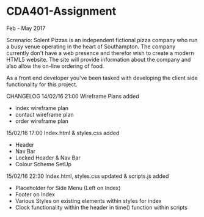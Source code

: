 # CDA401-Assignment
Feb - May 2017

Screnario:
Solent Pizzas is an independent fictional pizza company who run a busy venue operating in the heart of Southampton. The
company currently don't have a web presence and therefor wish to create a modern HTML5 website. The site will provide
information about the company and also allow the on-line ordering of food.

As a front end developer you've been tasked with developing the client side functionality for this project.

CHANGELOG
14/02/16 21:00 Wireframe Plans added
  + index wireframe plan
  + contact wireframe plan
  + order wireframe plan

15/02/16 17:00 Index.html & styles.css added
  + Header
  + Nav Bar
  + Locked Header & Nav Bar
  + Colour Scheme SetUp
  
15/02/16 22:30 Index.html, styles.css updated & scripts.js added
  + Placeholder for Side Menu (Left on Index)
  + Footer on Index
  + Various Styles on existing elements within styles for index
  + Clock functionality within the header in time() function within scripts
